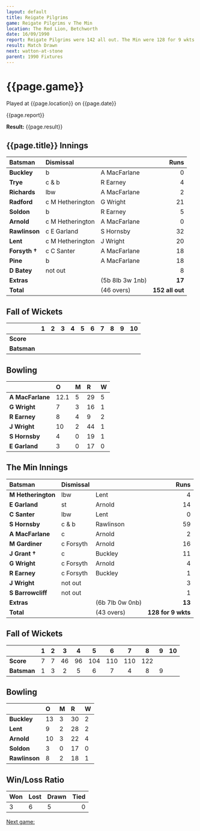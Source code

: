 ```yaml
---
layout: default
title: Reigate Pilgrims
game: Reigate Pilgrims v The Min
location: The Red Lion, Betchworth
date: 16/09/1990
report: Reigate Pilgrims were 142 all out. The Min were 128 for 9 wkts when time ran out
result: Match Drawn
next: watton-at-stone
parent: 1990 Fixtures
---
```


# {{page.game}}

Played at {{page.location}} on {{page.date}}

{{page.report}}

**Result:** {{page.result}}

## {{page.title}} Innings

| Batsman | Dismissal |  | Runs |
|:---|:---|---|---:|
| **Buckley** | b | A MacFarlane | 0 | 
| **Trye** | c & b | R Earney | 4 | 
| **Richards** | lbw | A MacFarlane | 2 | 
| **Radford** | c M Hetherington | G Wright | 21 | 
| **Soldon** | b | R Earney | 5 | 
| **Arnold** | c M Hetherington | A MacFarlane | 0 |
| **Rawlinson** | c E Garland | S Hornsby | 32 | 
| **Lent** | c M Hetherington | J Wright | 20 |
| **Forsyth &#8224;** | c C Santer | A MacFarlane | 18 | 
| **Pine** | b | A MacFarlane | 18 | 
| **D Batey** | not out |  | 8 |
| **Extras** | | (5b 8lb 3w 1nb) | **17** | 
| **Total** | | (46 overs) | **152 all out** | 

## Fall of Wickets

| | 1 | 2 | 3 | 4 | 5 | 6 | 7 | 8 | 9 | 10 |
|---|:---:|:---:|:---:|:---:|:---:|:---:|:---:|:---:|:---:|:---:|
| **Score** |  |  |  |  |  |  |  |  |  |  |
| **Batsman** |  |  |  |  |  |  |  |  |  |  |

## Bowling

| | O | M | R | W |
|---|:---|:---|:---|:---|
| **A MacFarlane** | 12.1 | 5 | 29 | 5 | 
| **G Wright** | 7 | 3 | 16 | 1 | 
| **R Earney** | 8 | 4 | 9 | 2 | 
| **J Wright** | 10 | 2 | 44 | 1 | 
| **S Hornsby** | 4 | 0 | 19 | 1 |
| **E Garland** | 3 | 0 | 17 | 0 |

## The Min Innings

| Batsman | Dismissal |  | Runs |
|:---|:---|---|---:|
| **M Hetherington** | lbw| Lent | 4 | 
| **E Garland** | st | Arnold | 14 | 
| **C Santer** | lbw | Lent | 0 | 
| **S Hornsby** | c & b | Rawlinson | 59 | 
| **A MacFarlane** | c | Arnold | 2 | 
| **M Gardiner** | c Forsyth | Arnold | 16 | 
| **J Grant &#8224;** | c | Buckley | 11 | 
| **G Wright** | c Forsyth | Arnold | 4 | 
| **R Earney** | c Forsyth | Buckley | 1 | 
| **J Wright** | not out |  | 3 | 
| **S Barrowcliff** | not out |  | 1 | 
| **Extras** | | (6b 7lb 0w 0nb) | **13** | 
| **Total** | | (43 overs) | **128 for 9 wkts** | 

## Fall of Wickets

| | 1 | 2 | 3 | 4 | 5 | 6 | 7 | 8 | 9 | 10 |
|---|:---:|:---:|:---:|:---:|:---:|:---:|:---:|:---:|:---:|:---:|
| **Score** | 7 | 7 | 46 | 96 | 104 | 110 | 110 | 122 |  |  | 
| **Batsman** | 1 | 3 | 2 | 5 | 6 | 7 | 4 | 8 | 9 |  | 

## Bowling

| | O | M | R | W |
|---|:---|:---|:---|:---|
| **Buckley** | 13 | 3 | 30 | 2 | 
| **Lent** | 9 | 2 | 28 | 2 | 
| **Arnold** | 10 | 3 | 22 | 4 | 
| **Soldon** | 3 | 0 | 17 | 0 | 
| **Rawlinson** | 8 | 2 | 18 | 1 | 

## Win/Loss Ratio

| Won | Lost | Drawn | Tied |
|:---|:---|:---|---:|
| 3 | 6 | 5 | 0 |

[Next game:]({{page.next}})